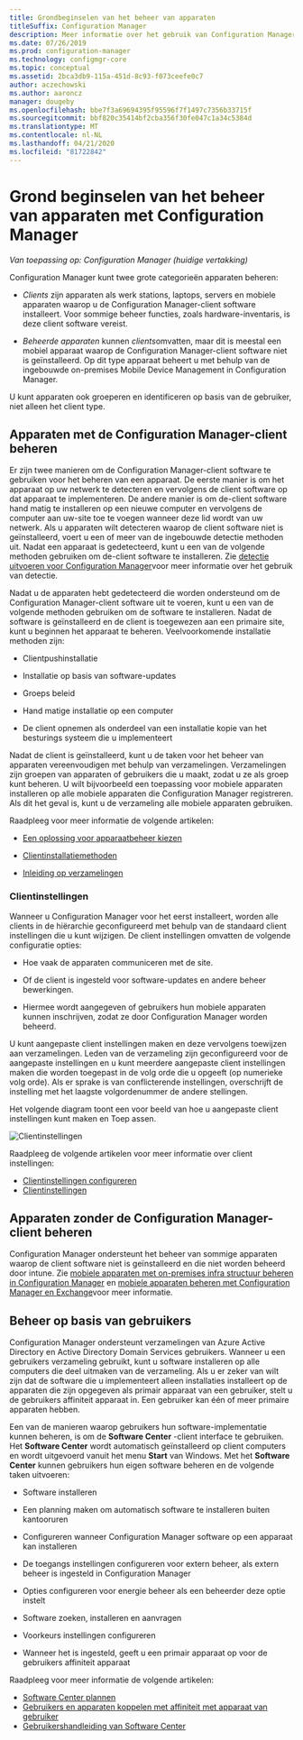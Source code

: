 ```yaml
---
title: Grondbeginselen van het beheer van apparaten
titleSuffix: Configuration Manager
description: Meer informatie over het gebruik van Configuration Manager voor het beheren van apparaten.
ms.date: 07/26/2019
ms.prod: configuration-manager
ms.technology: configmgr-core
ms.topic: conceptual
ms.assetid: 2bca3db9-115a-451d-8c93-f073ceefe0c7
author: aczechowski
ms.author: aaroncz
manager: dougeby
ms.openlocfilehash: bbe7f3a69694395f95596f7f1497c7356b33715f
ms.sourcegitcommit: bbf820c35414bf2cba356f30fe047c1a34c5384d
ms.translationtype: MT
ms.contentlocale: nl-NL
ms.lasthandoff: 04/21/2020
ms.locfileid: "81722842"
---
```

# <a name="fundamentals-of-managing-devices-with-configuration-manager"></a>Grond beginselen van het beheer van apparaten met Configuration Manager

*Van toepassing op: Configuration Manager (huidige vertakking)*

Configuration Manager kunt twee grote categorieën apparaten beheren:

- *Clients* zijn apparaten als werk stations, laptops, servers en mobiele apparaten waarop u de Configuration Manager-client software installeert. Voor sommige beheer functies, zoals hardware-inventaris, is deze client software vereist.  

- *Beheerde apparaten* kunnen *clients*omvatten, maar dit is meestal een mobiel apparaat waarop de Configuration Manager-client software niet is geïnstalleerd. Op dit type apparaat beheert u met behulp van de ingebouwde on-premises Mobile Device Management in Configuration Manager.

U kunt apparaten ook groeperen en identificeren op basis van de gebruiker, niet alleen het client type.

## <a name="managing-devices-with-the-configuration-manager-client"></a>Apparaten met de Configuration Manager-client beheren

Er zijn twee manieren om de Configuration Manager-client software te gebruiken voor het beheren van een apparaat. De eerste manier is om het apparaat op uw netwerk te detecteren en vervolgens de client software op dat apparaat te implementeren. De andere manier is om de-client software hand matig te installeren op een nieuwe computer en vervolgens de computer aan uw-site toe te voegen wanneer deze lid wordt van uw netwerk. Als u apparaten wilt detecteren waarop de client software niet is geïnstalleerd, voert u een of meer van de ingebouwde detectie methoden uit. Nadat een apparaat is gedetecteerd, kunt u een van de volgende methoden gebruiken om de-client software te installeren. Zie [detectie uitvoeren voor Configuration Manager](../servers/deploy/configure/run-discovery.md)voor meer informatie over het gebruik van detectie.  

Nadat u de apparaten hebt gedetecteerd die worden ondersteund om de Configuration Manager-client software uit te voeren, kunt u een van de volgende methoden gebruiken om de software te installeren. Nadat de software is geïnstalleerd en de client is toegewezen aan een primaire site, kunt u beginnen het apparaat te beheren. Veelvoorkomende installatie methoden zijn:

- Clientpushinstallatie

- Installatie op basis van software-updates

- Groeps beleid

- Hand matige installatie op een computer

- De client opnemen als onderdeel van een installatie kopie van het besturings systeem die u implementeert  

Nadat de client is geïnstalleerd, kunt u de taken voor het beheer van apparaten vereenvoudigen met behulp van verzamelingen. Verzamelingen zijn groepen van apparaten of gebruikers die u maakt, zodat u ze als groep kunt beheren. U wilt bijvoorbeeld een toepassing voor mobiele apparaten installeren op alle mobiele apparaten die Configuration Manager registreren. Als dit het geval is, kunt u de verzameling alle mobiele apparaten gebruiken.  

Raadpleeg voor meer informatie de volgende artikelen:  

- [Een oplossing voor apparaatbeheer kiezen](../plan-design/choose-a-device-management-solution.md)  

- [Clientinstallatiemethoden](../clients/deploy/plan/client-installation-methods.md)  

- [Inleiding op verzamelingen](../clients/manage/collections/introduction-to-collections.md)  

### <a name="client-settings"></a>Clientinstellingen

Wanneer u Configuration Manager voor het eerst installeert, worden alle clients in de hiërarchie geconfigureerd met behulp van de standaard client instellingen die u kunt wijzigen. De client instellingen omvatten de volgende configuratie opties:

- Hoe vaak de apparaten communiceren met de site.

- Of de client is ingesteld voor software-updates en andere beheer bewerkingen.

- Hiermee wordt aangegeven of gebruikers hun mobiele apparaten kunnen inschrijven, zodat ze door Configuration Manager worden beheerd.  

U kunt aangepaste client instellingen maken en deze vervolgens toewijzen aan verzamelingen. Leden van de verzameling zijn geconfigureerd voor de aangepaste instellingen en u kunt meerdere aangepaste client instellingen maken die worden toegepast in de volg orde die u opgeeft (op numerieke volg orde). Als er sprake is van conflicterende instellingen, overschrijft de instelling met het laagste volgordenummer de andere stellingen.  

Het volgende diagram toont een voor beeld van hoe u aangepaste client instellingen kunt maken en Toep assen.  

![Clientinstellingen](media/ClientSettings.gif)  

Raadpleeg de volgende artikelen voor meer informatie over client instellingen:

- [Clientinstellingen configureren](../clients/deploy/configure-client-settings.md)
- [Clientinstellingen](../clients/deploy/about-client-settings.md)


## <a name="managing-devices-without-the-configuration-manager-client"></a>Apparaten zonder de Configuration Manager-client beheren

Configuration Manager ondersteunt het beheer van sommige apparaten waarop de client software niet is geïnstalleerd en die niet worden beheerd door intune. Zie [mobiele apparaten met on-premises infra structuur beheren in Configuration Manager](../../mdm/understand/manage-mobile-devices-with-on-premises-infrastructure.md) en [mobiele apparaten beheren met Configuration Manager en Exchange](../../mdm/deploy-use/manage-mobile-devices-with-exchange-activesync.md)voor meer informatie.  

## <a name="user-based-management"></a>Beheer op basis van gebruikers

Configuration Manager ondersteunt verzamelingen van Azure Active Directory en Active Directory Domain Services gebruikers. Wanneer u een gebruikers verzameling gebruikt, kunt u software installeren op alle computers die deel uitmaken van de verzameling. Als u er zeker van wilt zijn dat de software die u implementeert alleen installaties installeert op de apparaten die zijn opgegeven als primair apparaat van een gebruiker, stelt u de gebruikers affiniteit apparaat in. Een gebruiker kan één of meer primaire apparaten hebben.  

Een van de manieren waarop gebruikers hun software-implementatie kunnen beheren, is om de **Software Center** -client interface te gebruiken. Het **Software Center** wordt automatisch geïnstalleerd op client computers en wordt uitgevoerd vanuit het menu **Start** van Windows. Met het **Software Center** kunnen gebruikers hun eigen software beheren en de volgende taken uitvoeren:  

- Software installeren  

- Een planning maken om automatisch software te installeren buiten kantooruren  

- Configureren wanneer Configuration Manager software op een apparaat kan installeren  

- De toegangs instellingen configureren voor extern beheer, als extern beheer is ingesteld in Configuration Manager  

- Opties configureren voor energie beheer als een beheerder deze optie instelt  

- Software zoeken, installeren en aanvragen

- Voorkeurs instellingen configureren

- Wanneer het is ingesteld, geeft u een primair apparaat op voor de gebruikers affiniteit apparaat

Raadpleeg voor meer informatie de volgende artikelen:

- [Software Center plannen](../../apps/plan-design/plan-for-software-center.md)
- [Gebruikers en apparaten koppelen met affiniteit met apparaat van gebruiker](../../apps/deploy-use/link-users-and-devices-with-user-device-affinity.md)
- [Gebruikershandleiding van Software Center](software-center.md)
